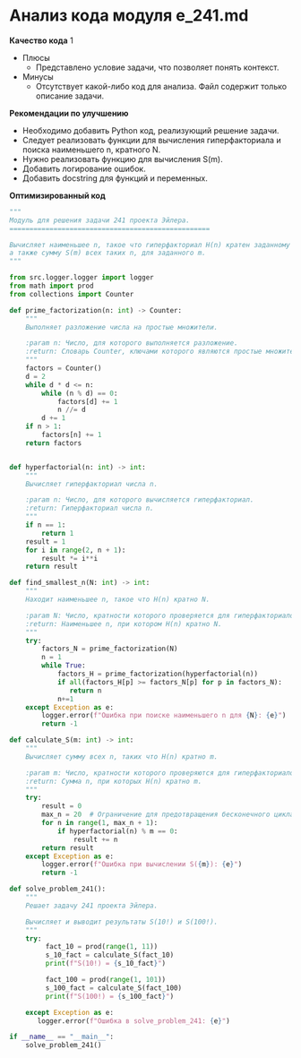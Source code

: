 # Анализ кода модуля e_241.md

**Качество кода**
1
 - Плюсы
     -  Представлено условие задачи, что позволяет понять контекст.
 -  Минусы
    - Отсутствует какой-либо код для анализа. Файл содержит только описание задачи.

**Рекомендации по улучшению**

- Необходимо добавить Python код, реализующий решение задачи.
-  Следует реализовать функции для вычисления гиперфакториала и поиска наименьшего n, кратного N.
-  Нужно реализовать функцию для вычисления S(m).
-  Добавить логирование ошибок.
-   Добавить docstring для функций и переменных.

**Оптимизированный код**

```python
"""
Модуль для решения задачи 241 проекта Эйлера.
==================================================

Вычисляет наименьшее n, такое что гиперфакториал H(n) кратен заданному N,
а также сумму S(m) всех таких n, для заданного m.
"""

from src.logger.logger import logger
from math import prod
from collections import Counter

def prime_factorization(n: int) -> Counter:
    """
    Выполняет разложение числа на простые множители.

    :param n: Число, для которого выполняется разложение.
    :return: Словарь Counter, ключами которого являются простые множители, а значениями - их степени.
    """
    factors = Counter()
    d = 2
    while d * d <= n:
        while (n % d) == 0:
            factors[d] += 1
            n //= d
        d += 1
    if n > 1:
        factors[n] += 1
    return factors


def hyperfactorial(n: int) -> int:
    """
    Вычисляет гиперфакториал числа n.

    :param n: Число, для которого вычисляется гиперфакториал.
    :return: Гиперфакториал числа n.
    """
    if n == 1:
        return 1
    result = 1
    for i in range(2, n + 1):
        result *= i**i
    return result

def find_smallest_n(N: int) -> int:
    """
    Находит наименьшее n, такое что H(n) кратно N.

    :param N: Число, кратности которого проверяется для гиперфакториалов.
    :return: Наименьшее n, при котором H(n) кратно N.
    """
    try:
        factors_N = prime_factorization(N)
        n = 1
        while True:
            factors_H = prime_factorization(hyperfactorial(n))
            if all(factors_H[p] >= factors_N[p] for p in factors_N):
               return n
            n+=1
    except Exception as e:
        logger.error(f"Ошибка при поиске наименьшего n для {N}: {e}")
        return -1

def calculate_S(m: int) -> int:
    """
    Вычисляет сумму всех n, таких что H(n) кратно m.

    :param m: Число, кратности которого проверяются для гиперфакториалов.
    :return: Сумма n, при которых H(n) кратно m.
    """
    try:
        result = 0
        max_n = 20  # Ограничение для предотвращения бесконечного цикла, можно увеличить при необходимости.
        for n in range(1, max_n + 1):
            if hyperfactorial(n) % m == 0:
                result += n
        return result
    except Exception as e:
        logger.error(f"Ошибка при вычислении S({m}): {e}")
        return -1

def solve_problem_241():
    """
    Решает задачу 241 проекта Эйлера.

    Вычисляет и выводит результаты S(10!) и S(100!).
    """
    try:
         fact_10 = prod(range(1, 11))
         s_10_fact = calculate_S(fact_10)
         print(f"S(10!) = {s_10_fact}")

         fact_100 = prod(range(1, 101))
         s_100_fact = calculate_S(fact_100)
         print(f"S(100!) = {s_100_fact}")

    except Exception as e:
       logger.error(f"Ошибка в solve_problem_241: {e}")

if __name__ == "__main__":
    solve_problem_241()
```